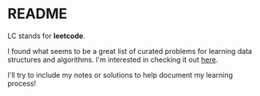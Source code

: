 # README

LC stands for **leetcode**. 

I found what seems to be a great list of curated problems for learning data structures and algorithms. I'm interested in checking it out [here](https://www.hackerearth.com/blog/developers/7-steps-to-improve-your-data-structure-and-algorithm-skills/). 

I'll try to include my notes or solutions to help document my learning process! 
